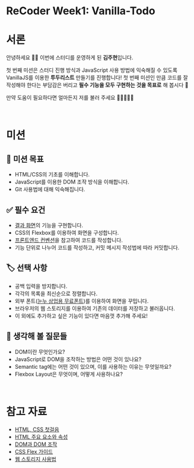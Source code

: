 # ReCoder Week1: Vanilla-Todo

# 서론

안녕하세요 🙌🏻 이번에 스터디를 운영하게 된 **김주현**입니다.

첫 번째 미션은 스터디 진행 방식과 JavaScript 사용 방법에 익숙해질 수 있도록 VanillaJS를 이용한 **투두리스트** 만들기를 진행합니다! 첫 번째 미션인 만큼 코드를 잘 작성해야 한다는 부담감은 버리고 **필수 기능을 모두 구현하는 것을 목표로** 해 봅시다 🙂

만약 도움이 필요하다면 얼마든지 저를 불러 주세요 🙋‍♀️🏃🏻‍♀️

<br/>

# 미션

## 🎯 미션 목표
- HTML/CSS의 기초를 이해합니다.
- JavaScript를 이용한 DOM 조작 방식을 이해합니다.
- Git 사용법에 대해 익숙해집니다.


## ✅ 필수 요건
- [결과 화면](https://vanillajs-corinth.vercel.app/)의 기능을 구현합니다.
- CSS의 Flexbox를 이용하여 화면을 구성합니다.
- [프론트엔드 컨벤션](https://ui.toast.com/fe-guide/ko_CODING-CONVENTION)을 참고하여 코드를 작성합니다.
- 기능 단위로 나누어 코드를 작성하고, 커밋 메시지 작성법에 따라 커밋합니다.

## 🏷️ 선택 사항
- 공백 입력을 방지합니다.
- 각각의 목록을 최신순으로 정렬합니다.
- 외부 폰트([눈누 상업용 무료폰트](https://noonnu.cc/))를 이용하여 화면을 꾸밉니다.
- 브라우저의 웹 스토리지를 이용하여 기존의 데이터를 저장하고 불러옵니다.
- 이 외에도 추가하고 싶은 기능이 있다면 마음껏 추가해 주세요!



## 📖 생각해 볼 질문들

- DOM이란 무엇인가요?
- JavaScript로 DOM을 조작하는 방법은 어떤 것이 있나요?
- Semantic tag에는 어떤 것이 있으며, 이를 사용하는 이유는 무엇일까요?
- Flexbox Layout은 무엇이며, 어떻게 사용하나요?

<br/>

# 참고 자료

- [HTML, CSS 첫걸음](https://heropy.blog/2019/04/24/html-css-starter/)
- [HTML 주요 요소와 속성](https://heropy.blog/2019/05/26/html-elements/)
- [DOM과 DOM 조작](https://poiemaweb.com/js-dom)
- [CSS Flex 가이드](https://heropy.blog/2018/11/24/css-flexible-box/)
- [웹 스토리지 사용법](https://www.daleseo.com/js-web-storage/)
